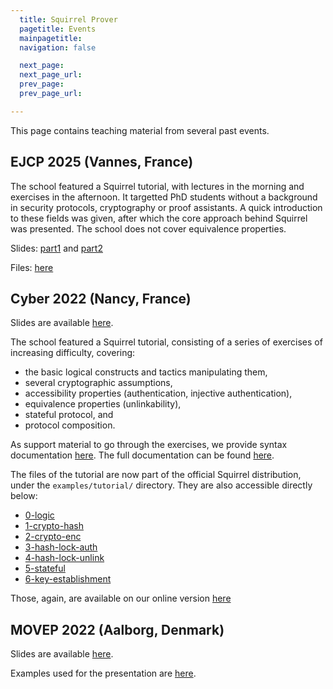 ```yaml
---
  title: Squirrel Prover
  pagetitle: Events
  mainpagetitle:
  navigation: false

  next_page:
  next_page_url:
  prev_page:
  prev_page_url:

---
```



This page contains teaching material from several past events.

## EJCP 2025 (Vannes, France)

The school featured a Squirrel tutorial, with lectures in the morning
and exercises in the afternoon. It targetted PhD students without a
background in security protocols, cryptography or proof assistants.
A quick introduction to these fields was given, after which the core
approach behind Squirrel was presented. The school does not cover
equivalence properties.

Slides: [part1](ejcp25_part1.pdf) and [part2](ejcp25_part2.pdf)

Files: [here](ejcp25.tar.bz2)

## Cyber 2022 (Nancy, France)

Slides are available [here](nancy22.pdf).

The school featured a Squirrel tutorial, consisting of a series of
exercises of increasing difficulty, covering:

* the basic logical constructs and tactics manipulating them,
* several cryptographic assumptions,
* accessibility properties (authentication, injective authentication),
* equivalence properties (unlinkability),
* stateful protocol, and
* protocol composition.

As support material to go through the exercises, we provide
syntax documentation [here](doc-nancy.html).
The full documentation can be found [here](https://squirrel-prover.github.io/documentation/).

The files of the tutorial are now part of the official Squirrel
distribution, under the `examples/tutorial/` directory.
They are also accessible directly below:

- [0-logic](files/0-logic.sp)
- [1-crypto-hash](files/1-crypto-hash.sp)
- [2-crypto-enc](files/2-crypto-enc.sp)
- [3-hash-lock-auth](files/3-hash-lock-auth.sp)
- [4-hash-lock-unlink](files/4-hash-lock-unlink.sp)
- [5-stateful](files/5-stateful.sp)
- [6-key-establishment](files/6-key-establishment.sp)

Those, again, are available on our online version [here](https://squirrel-prover.github.io/jsquirrel/)

## MOVEP 2022 (Aalborg, Denmark)

Slides are available [here](movep.pdf).

Examples used for the presentation are [here](examples.html).
